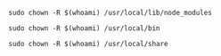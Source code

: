 ``sudo chown -R $(whoami) /usr/local/lib/node_modules``


``sudo chown -R $(whoami) /usr/local/bin``


``sudo chown -R $(whoami) /usr/local/share``

